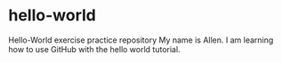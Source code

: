 # hello-world
Hello-World exercise practice repository
My name is Allen.  I am learning how to use GitHub with the hello world tutorial.
